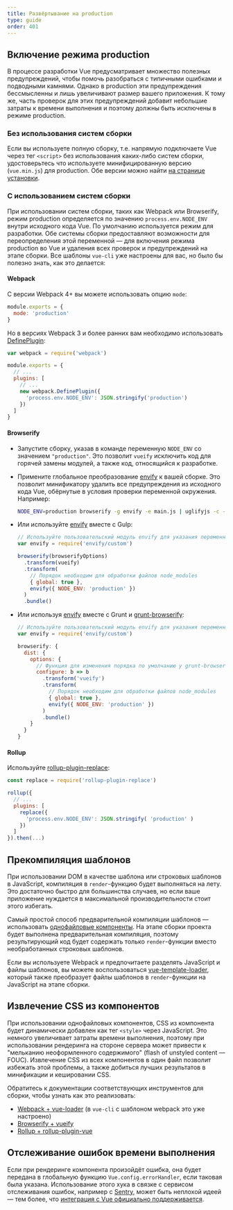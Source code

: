 ```yaml
---
title: Развёртывание на production
type: guide
order: 401
---
```


## Включение режима production

В процессе разработки Vue предусматривает множество полезных предупреждений, чтобы помочь разобраться с типичными ошибками и подводными камнями. Однако в production эти предупреждения бессмысленны и лишь увеличивают размер вашего приложения. К тому же, часть проверок для этих предупреждений добавит небольшие затраты к времени выполнения и поэтому должны быть исключены в режиме production.

### Без использования систем сборки

Если вы используете полную сборку, т.е. напрямую подключаете Vue через тег `<script>` без использования каких-либо систем сборки, удостоверьтесь что используете минифицированную версию (`vue.min.js`) для production. Обе версии можно найти [на странице установки](installation.html#Подключение-через-lt-script-gt).

### С использованием систем сборки

При использовании систем сборки, таких как Webpack или Browserify, режим production определяется по значению `process.env.NODE_ENV` внутри исходного кода Vue. По умолчанию используется режим для разработки. Обе системы сборки предоставляют возможности для переопределения этой переменной — для включения режима production во Vue и удаления всех проверок и предупреждений на этапе сборки. Все шаблоны `vue-cli` уже настроены для вас, но было бы полезно знать, как это делается:

#### Webpack

С версии Webpack 4+ вы можете использовать опцию `mode`:

``` js
module.exports = {
  mode: 'production'
}
```

Но в версиях Webpack 3 и более ранних вам необходимо использовать [DefinePlugin](https://webpack.js.org/plugins/define-plugin/):

``` js
var webpack = require('webpack')

module.exports = {
  // ...
  plugins: [
    // ...
    new webpack.DefinePlugin({
      'process.env.NODE_ENV': JSON.stringify('production')
    })
  ]
}
```

#### Browserify

- Запустите сборку, указав в команде переменную `NODE_ENV` со значением `"production"`. Это позволит `vueify` исключить код для горячей замены модулей, а также код, относящийся к разработке.

- Примените глобальное преобразование [envify](https://github.com/hughsk/envify) к вашей сборке. Это позволит минификатору удалить все предупреждения из исходного кода Vue, обёрнутые в условия проверки переменной окружения. Например:

  ``` bash
  NODE_ENV=production browserify -g envify -e main.js | uglifyjs -c -m > build.js
  ```

- Или используйте [envify](https://github.com/hughsk/envify) вместе с Gulp:

  ``` js
  // Используйте пользовательский модуль envify для указания переменных окружения
  var envify = require('envify/custom')

  browserify(browserifyOptions)
    .transform(vueify)
    .transform(
      // Порядок необходим для обработки файлов node_modules
      { global: true },
      envify({ NODE_ENV: 'production' })
    )
    .bundle()
  ```

- Или используя [envify](https://github.com/hughsk/envify) вместе с Grunt и [grunt-browserify](https://github.com/jmreidy/grunt-browserify):

  ``` js
  // Используйте пользовательский модуль envify для указания переменных окружения
  var envify = require('envify/custom')

  browserify: {
    dist: {
      options: {
        // Функция для изменения порядка по умолчанию у grunt-browserify
        configure: b => b
          .transform('vueify')
          .transform(
            // Порядок необходим для обработки файлов node_modules
            { global: true },
            envify({ NODE_ENV: 'production' })
          )
          .bundle()
      }
    }
  }
  ```

#### Rollup

Используйте [rollup-plugin-replace](https://github.com/rollup/rollup-plugin-replace):

``` js
const replace = require('rollup-plugin-replace')

rollup({
  // ...
  plugins: [
    replace({
      'process.env.NODE_ENV': JSON.stringify( 'production' )
    })
  ]
}).then(...)
```

## Прекомпиляция шаблонов

При использовании DOM в качестве шаблона или строковых шаблонов в JavaScript, компиляция в `render`-функцию будет выполняться на лету. Это достаточно быстро для большинства случаев, но если ваше приложение нуждается в максимальной производительности стоит этого избегать.

Самый простой способ предварительной компиляции шаблонов — использовать [однофайловые компоненты](single-file-components.html). На этапе сборки проекта будет выполнена предварительная компиляция, поэтому результирующий код будет содержать только `render`-функции вместо необработанных строковых шаблонов.

Если вы используете Webpack и предпочитаете разделять JavaScript и файлы шаблонов, вы можете воспользоваться [vue-template-loader](https://github.com/ktsn/vue-template-loader), который также преобразует файлы шаблонов в `render`-функции на JavaScript на этапе сборки.

## Извлечение CSS из компонентов

При использовании однофайловых компонентов, CSS из компонента будет динамически добавлен как тег `<style>` через JavaScript. Это немного увеличивает затраты времени выполнения, поэтому при использовании рендеринга на стороне сервера может привести к "мельканию неоформленного содержимого" (flash of unstyled content — FOUC). Извлечение CSS из всех компонентов в один файл позволит избежать этой проблемы, а также добиться лучших результатов в минификации и кешировании CSS.

Обратитесь к документации соответствующих инструментов для сборки, чтобы узнать как это реализовать:

- [Webpack + vue-loader](https://vue-loader.vuejs.org/ru/configurations/extract-css.html) (в `vue-cli` с шаблоном webpack это уже настроено)
- [Browserify + vueify](https://github.com/vuejs/vueify#css-extraction)
- [Rollup + rollup-plugin-vue](https://vuejs.github.io/rollup-plugin-vue/#/en/2.3/?id=custom-handler)

## Отслеживание ошибок времени выполнения

Если при рендеринге компонента произойдёт ошибка, она будет передана в глобальную функцию `Vue.config.errorHandler`, если таковая была указана. Использование этого хука в связке с сервисом отслеживания ошибок, например с [Sentry](https://sentry.io), может быть неплохой идеей — тем более, что [интеграция с Vue официально поддерживается](https://sentry.io/for/vue/).
